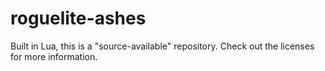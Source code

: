 # roguelite-ashes
Built in Lua, this is a "source-available" repository. Check out the licenses for more information.
